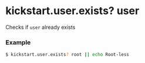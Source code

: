 # kickstart.user.exists? user
Checks if `user` already exists


### Example

```bash
$ kickstart.user.exists? root || echo Root-less
```
